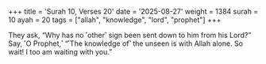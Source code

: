 +++
title = 'Surah 10, Verses 20'
date = '2025-08-27'
weight = 1384
surah = 10
ayah = 20
tags = ["allah", "knowledge", "lord", "prophet"]
+++

They ask, “Why has no ˹other˺ sign been sent down to him from his Lord?” Say, ˹O Prophet,˺ “˹The knowledge of˺ the unseen is with Allah alone. So wait! I too am waiting with you.”